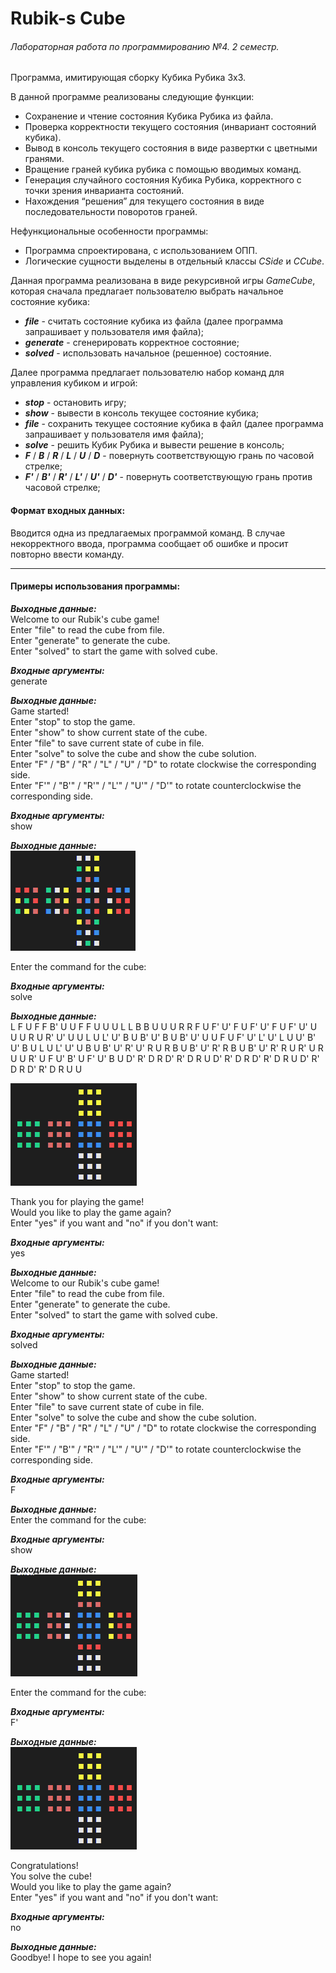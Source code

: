 # Rubik-s Cube
###### Лабораторная работа по программированию №4. 2 семестр.


Программа, имитирующая сборку Кубика Рубика 3x3.  

В данной программе реализованы следующие функции:  
- Сохранение и чтение состояния Кубика Рубика из файла.  
- Проверка корректности текущего состояния (инвариант состояний кубика).  
- Вывод в консоль текущего состояния в виде развертки с цветными гранями.  
- Вращение граней кубика рубика с помощью вводимых команд.  
- Генерация случайного состояния Кубика Рубика, корректного с точки зрения
инварианта состояний.  
- Нахождения “решения” для текущего состояния в виде последовательности
поворотов граней.  

Нефункциональные особенности программы:
- Программа спроектирована, с использованием ОПП.  
- Логические сущности выделены в отдельный классы _CSide_ и _CCube_.  

Данная программа реализована в виде рекурсивной игры _GameCube_, которая сначала предлагает пользователю выбрать начальное состояние кубика:
- ___file___ - считать состояние кубика из файла (далее программа запрашивает у пользователя имя файла);  
- ___generate___ - сгенерировать корректное состояние;  
- ___solved___ - использовать начальное (решенное) состояние.  

Далее программа предлагает пользователю набор команд для управления кубиком и игрой:
- ___stop___ - остановить игру;  
- ___show___ - вывести в консоль текущее состояние кубика;  
- ___file___ - сохранить текущее состояние кубика в файл (далее программа запрашивает у пользователя имя файла);  
- ___solve___ - решить Кубик Рубика и вывести решение в консоль;  
- ___F___ / ___B___ / ___R___ / ___L___ / ___U___ / ___D___ - повернуть соответствующую грань по часовой стрелке;  
- ___F'___ / ___B'___ / ___R'___ / ___L'___ / ___U'___ / ___D'___ - повернуть соответствующую грань против часовой стрелке;  

#### Формат входных данных:  
Вводится одна из предлагаемых программой команд. В случае некорректного ввода, программа сообщает об ошибке и просит повторно ввести команду.

---

#### Примеры использования программы:  
___Выходные данные:___  
Welcome to our Rubik's cube game!  
Enter "file" to read the cube from file.  
Enter "generate" to generate the cube.  
Enter "solved" to start the game with solved cube.  

___Входные аргументы:___  
generate  

___Выходные данные:___  
Game started!  
Enter "stop" to stop the game.  
Enter "show" to show current state of the cube.  
Enter "file" to save current state of cube in file.  
Enter "solve" to solve the cube and show the cube solution.  
Enter "F" / "B" / "R" / "L" / "U" / "D" to rotate clockwise the corresponding side.  
Enter "F'" / "B'" / "R'" / "L'" / "U'" / "D'" to rotate counterclockwise the corresponding side.  

___Входные аргументы:___  
show

___Выходные данные:___  
![generated_cube](https://github.com/NadezhdaShilaeva/Rubik-s_Cube/blob/main/images/generated_cube.png?raw=true)  

Enter the command for the cube:  

___Входные аргументы:___  
solve  

___Выходные данные:___  
L F U F F B' U U F F U U U L L B B U U U R R F U F' U' F U F' U' F U F' U' U U U R U R' U' U U L U L' U' B U B' U' B U B' U' U U F U F' U' L' U' L U U' B' U' B U L U L' U' U B U B' U' R' U' R U R B U B' U' R' R B U B' U' R' R U R' U R U U R' U F U' B' U F' U' B U D' R' D R D' R' D R U D' R' D R D' R' D R U D' R' D R D' R' D R U U  

![solved_cube](https://github.com/NadezhdaShilaeva/Rubik-s_Cube/blob/main/images/solved_cube.png?raw=true)  

Thank you for playing the game!  
Would you like to play the game again?  
Enter "yes" if you want and "no" if you don't want:  

___Входные аргументы:___  
yes  

___Выходные данные:___  
Welcome to our Rubik's cube game!  
Enter "file" to read the cube from file.  
Enter "generate" to generate the cube.  
Enter "solved" to start the game with solved cube.  

___Входные аргументы:___  
solved  

___Выходные данные:___  
Game started!  
Enter "stop" to stop the game.  
Enter "show" to show current state of the cube.  
Enter "file" to save current state of cube in file.  
Enter "solve" to solve the cube and show the cube solution.  
Enter "F" / "B" / "R" / "L" / "U" / "D" to rotate clockwise the corresponding side.  
Enter "F'" / "B'" / "R'" / "L'" / "U'" / "D'" to rotate counterclockwise the corresponding side.  

___Входные аргументы:___  
F  

___Выходные данные:___  
Enter the command for the cube:  

___Входные аргументы:___  
show  

___Выходные данные:___  
![rotate_front_cube](https://github.com/NadezhdaShilaeva/Rubik-s_Cube/blob/main/images/rotate_front_cube.png?raw=true)  

Enter the command for the cube:  

___Входные аргументы:___  
F'  

___Выходные данные:___  
![solved_cube](https://github.com/NadezhdaShilaeva/Rubik-s_Cube/blob/main/images/solved_cube.png?raw=true)  

Congratulations!  
You solve the cube!  
Would you like to play the game again?  
Enter "yes" if you want and "no" if you don't want:  

___Входные аргументы:___  
no  

___Выходные данные:___  
Goodbye! I hope to see you again!  